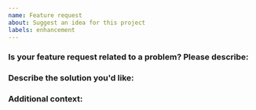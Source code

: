 ```yaml
---
name: Feature request
about: Suggest an idea for this project
labels: enhancement
---
```


### Is your feature request related to a problem? Please describe:



### Describe the solution you'd like:



### Additional context:
